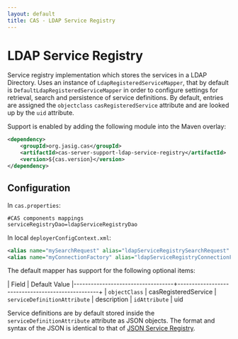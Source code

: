 ```yaml
---
layout: default
title: CAS - LDAP Service Registry
---
```


# LDAP Service Registry
Service registry implementation which stores the services in a LDAP Directory.
Uses an instance of `LdapRegisteredServiceMapper`, that by default is `DefaultLdapRegisteredServiceMapper`
in order to configure settings for retrieval, search and persistence of service definitions.
By default, entries are assigned the `objectclass` `casRegisteredService`
attribute and are looked up by the `uid` attribute.

Support is enabled by adding the following module into the Maven overlay:

```xml
<dependency>
    <groupId>org.jasig.cas</groupId>
    <artifactId>cas-server-support-ldap-service-registry</artifactId>
    <version>${cas.version}</version>
</dependency>
```


## Configuration

In `cas.properties`:

```properties
#CAS components mappings
serviceRegistryDao=ldapServiceRegistryDao
```

In local `deployerConfigContext.xml`:

```xml
<alias name="mySearchRequest" alias="ldapServiceRegistrySearchRequest" />
<alias name="myConnectionFactory" alias="ldapServiceRegistryConnectionFactory" />
```

The default mapper has support for the following optional items:

| Field                             | Default Value
|-----------------------------------+--------------------------------------------------+
| `objectClass`                     | casRegisteredService
| `serviceDefinitionAttribute`      | description
| `idAttribute`                     | uid

Service definitions are by default stored inside the `serviceDefinitionAttribute` attribute as
JSON objects. The format and syntax of the JSON is identical to that of
[JSON Service Registry](JSON-Service-Management.html).
